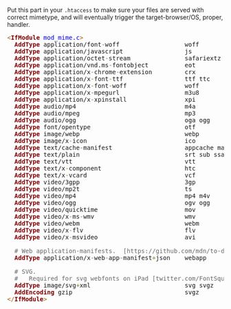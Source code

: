 Put this part in your <code>.htaccess</code> to make sure your files are served with correct mimetype, and will eventually trigger the target-browser/OS, proper, handler.

<pre><span style='color:#a65700; '>&lt;</span><span style='color:#800000; font-weight:bold; '>IfModule</span> <span style='color:#0000e6; '>mod_mime.c</span><span style='color:#a65700; '>&gt;</span> 
  <span style='color:#800000; font-weight:bold; '>AddType</span> application/font<span style='color:#808030; '>-</span>woff                  woff
  <span style='color:#800000; font-weight:bold; '>AddType</span> application/javascript                 js
  <span style='color:#800000; font-weight:bold; '>AddType</span> application/octet<span style='color:#808030; '>-</span>stream               safariextz
  <span style='color:#800000; font-weight:bold; '>AddType</span> application/vnd.ms<span style='color:#808030; '>-</span>fontobject          eot
  <span style='color:#800000; font-weight:bold; '>AddType</span> application/x<span style='color:#808030; '>-</span>chrome<span style='color:#808030; '>-</span>extension         crx
  <span style='color:#800000; font-weight:bold; '>AddType</span> application/x<span style='color:#808030; '>-</span>font<span style='color:#808030; '>-</span>ttf                 ttf ttc
  <span style='color:#800000; font-weight:bold; '>AddType</span> application/x<span style='color:#808030; '>-</span>font<span style='color:#808030; '>-</span>woff                woff
  <span style='color:#800000; font-weight:bold; '>AddType</span> application/x<span style='color:#808030; '>-</span>mpegurl                  m3u8
  <span style='color:#800000; font-weight:bold; '>AddType</span> application/x<span style='color:#808030; '>-</span>xpinstall                xpi
  <span style='color:#800000; font-weight:bold; '>AddType</span> audio/mp4                              m4a
  <span style='color:#800000; font-weight:bold; '>AddType</span> audio/mpeg                             mp3
  <span style='color:#800000; font-weight:bold; '>AddType</span> audio/ogg                              oga ogg
  <span style='color:#800000; font-weight:bold; '>AddType</span> font/opentype                          otf
  <span style='color:#800000; font-weight:bold; '>AddType</span> image/webp                             webp
  <span style='color:#800000; font-weight:bold; '>AddType</span> image/x<span style='color:#808030; '>-</span>icon                           ico
  <span style='color:#800000; font-weight:bold; '>AddType</span> text/cache<span style='color:#808030; '>-</span>manifest                    appcache manifest
  <span style='color:#800000; font-weight:bold; '>AddType</span> text/plain                             srt sub ssa
  <span style='color:#800000; font-weight:bold; '>AddType</span> text/vtt                               vtt
  <span style='color:#800000; font-weight:bold; '>AddType</span> text/x<span style='color:#808030; '>-</span>component                       htc
  <span style='color:#800000; font-weight:bold; '>AddType</span> text/x<span style='color:#808030; '>-</span>vcard                           vcf
  <span style='color:#800000; font-weight:bold; '>AddType</span> video/3gpp                             3gp
  <span style='color:#800000; font-weight:bold; '>AddType</span> video/mp2t                             ts
  <span style='color:#800000; font-weight:bold; '>AddType</span> video/mp4                              mp4 m4v
  <span style='color:#800000; font-weight:bold; '>AddType</span> video/ogg                              ogv ogg
  <span style='color:#800000; font-weight:bold; '>AddType</span> video/quicktime                        mov
  <span style='color:#800000; font-weight:bold; '>AddType</span> video/x<span style='color:#808030; '>-</span>ms<span style='color:#808030; '>-</span>wmv                         wmv
  <span style='color:#800000; font-weight:bold; '>AddType</span> video/webm                             webm
  <span style='color:#800000; font-weight:bold; '>AddType</span> video/x<span style='color:#808030; '>-</span>flv                            flv
  <span style='color:#800000; font-weight:bold; '>AddType</span> video/x<span style='color:#808030; '>-</span>msvideo                        avi

<span style='color:#696969; '>&#xa0;&#xa0;# Web application-manifests.  [https://github.com/mdn/to-do-notifications/blob/gh-pages/.htaccess]</span>
  <span style='color:#800000; font-weight:bold; '>AddType</span> application/x<span style='color:#808030; '>-</span>web<span style='color:#808030; '>-</span>app<span style='color:#808030; '>-</span>manifest<span style='color:#808030; '>+</span>json    webapp

<span style='color:#696969; '>&#xa0;&#xa0;# SVG.</span>
<span style='color:#696969; '>&#xa0;&#xa0;#   Required for svg webfonts on iPad [twitter.com/FontSquirrel/status/14855840545]</span>
  <span style='color:#800000; font-weight:bold; '>AddType</span> image/svg<span style='color:#808030; '>+</span>xml                          svg svgz 
  <span style='color:#800000; font-weight:bold; '>AddEncoding</span> gzip                               svgz
<span style='color:#a65700; '>&lt;/</span><span style='color:#800000; font-weight:bold; '>IfModule</span><span style='color:#a65700; '>&gt;</span>
</pre>
